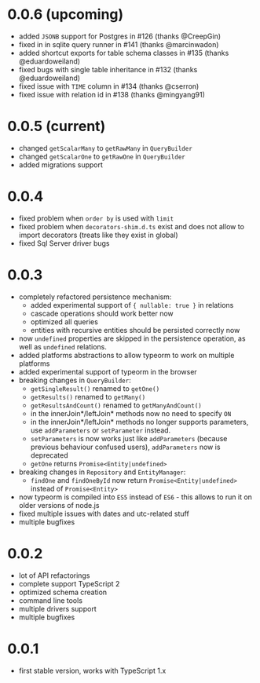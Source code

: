 # 0.0.6 (upcoming)

* added `JSONB` support for Postgres in #126 (thanks @CreepGin)
* fixed in in sqlite query runner in #141 (thanks @marcinwadon)
* added shortcut exports for table schema classes in #135 (thanks @eduardoweiland)
* fixed bugs with single table inheritance in #132 (thanks @eduardoweiland)
* fixed issue with `TIME` column in #134 (thanks @cserron)
* fixed issue with relation id in #138 (thanks @mingyang91)

# 0.0.5 (current)

* changed `getScalarMany` to `getRawMany` in `QueryBuilder`
* changed `getScalarOne` to `getRawOne` in `QueryBuilder`
* added migrations support

# 0.0.4

* fixed problem when `order by` is used with `limit`
* fixed problem when `decorators-shim.d.ts` exist and does not allow to import decorators (treats like they exist in global)
* fixed Sql Server driver bugs

# 0.0.3

* completely refactored persistence mechanism:
    * added experimental support of `{ nullable: true }` in relations
    * cascade operations should work better now
    * optimized all queries
    * entities with recursive entities should be persisted correctly now
* now `undefined` properties are skipped in the persistence operation, as well as `undefined` relations.
* added platforms abstractions to allow typeorm to work on multiple platforms
* added experimental support of typeorm in the browser
* breaking changes in `QueryBuilder`:
    * `getSingleResult()` renamed to `getOne()`
    * `getResults()` renamed to `getMany()`
    * `getResultsAndCount()` renamed to `getManyAndCount()`
    * in the innerJoin*/leftJoin* methods now no need to specify `ON`
    * in the innerJoin*/leftJoin* methods no longer supports parameters, use `addParameters` or `setParameter` instead.
    * `setParameters` is now works just like `addParameters` (because previous behaviour confused users), 
    `addParameters` now is deprecated
    * `getOne` returns `Promise<Entity|undefined>`
* breaking changes in `Repository` and `EntityManager`:
    * `findOne` and `findOneById` now return `Promise<Entity|undefined>` instead of `Promise<Entity>`
* now typeorm is compiled into `ES5` instead of `ES6` - this allows to run it on older versions of node.js
* fixed multiple issues with dates and utc-related stuff
* multiple bugfixes

# 0.0.2

* lot of API refactorings
* complete support TypeScript 2
* optimized schema creation 
* command line tools
* multiple drivers support
* multiple bugfixes

# 0.0.1

* first stable version, works with TypeScript 1.x
